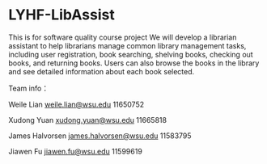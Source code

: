 # LYHF-LibAssist
This is for software quality course project
We will develop a librarian assistant to help librarians manage common library management tasks, including user registration, book searching, shelving books, checking out books, and returning books. Users can also browse the books in the library and see detailed information about each book selected.

Team info：

Weile Lian weile.lian@wsu.edu 11650752

Xudong Yuan xudong.yuan@wsu.edu 11665818

James Halvorsen james.halvorsen@wsu.edu 11583795

Jiawen Fu jiawen.fu@wsu.edu 11599619
